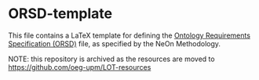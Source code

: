 # ORSD-template

This file contains a LaTeX template for defining the [Ontology Requirements Specification (ORSD)](http://www.neon-project.org/web-content/media/book-chapters/Chapter-05.pdf) file, as specified by the NeOn Methodology.

NOTE: this repository is archived as the resources are moved to https://github.com/oeg-upm/LOT-resources
